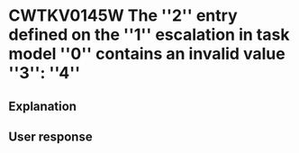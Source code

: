 # CWTKV0145W The ''2'' entry defined on the ''1'' escalation in task model ''0'' contains an invalid value ''3'': ''4''

## Explanation

## User response